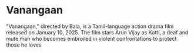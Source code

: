 # Vanangaan
"Vanangaan," directed by Bala, is a Tamil-language action drama film released on January 10, 2025. The film stars Arun Vijay as Kotti, a deaf and mute man who becomes embroiled in violent confrontations to protect those he loves
